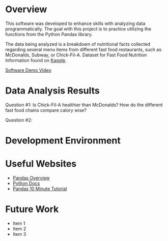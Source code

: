 # Overview

<!-- {Important!  Do not say in this section that this is college assignment.  Talk about what you are trying to accomplish as a software engineer to further your learning.} -->
This software was developed to enhance skills with analyzing data programmatically. The goal with this project is to practice utilizing the functions from the Python Pandas library.

<!-- {Provide a description of the data set that you are analyzing.  Include the link of where you obtained the data.} -->
The data being analyzed is a breakdown of nutritional facts collected regarding several menu items from different fast food restaurants, such as McDonalds, Subway, or Chick-Fil-A.
Dataset for Fast Food Nutrition Information found on [Kaggle](https://www.kaggle.com/datasets/ulrikthygepedersen/fastfood-nutrition?resource=download).

<!-- {Describe your purpose for writing this software to analyze the data.} -->


<!-- {Provide a link to your YouTube demonstration.  It should be a 4-5 minute demo of the data set, the questions and answers, the code running and a walkthrough of the code.} -->

[Software Demo Video](http://youtube.link.goes.here)

# Data Analysis Results

<!-- {List the questions and the answers you found by doing this analysis.} -->
Question #1: Is Chick-Fil-A healthier than McDonalds?
    How do the different fast food chains compare calory wise?

Question #2: 

# Development Environment

<!-- {Describe the tools that you used to develop the software}
{Describe the programming language that you used and any libraries.} -->

# Useful Websites

<!-- {Make a list of websites that you found helpful in this project} -->
* [Pandas Overview](https://pandas.pydata.org/docs/getting_started/overview.html)
* [Python Docs](https://docs.python.org/3/library/csv.html)
* [Pandas 10 Minute Tutorial](https://pandas.pydata.org/docs/user_guide/10min.html#min)

# Future Work

<!-- {Make a list of things that you need to fix, improve, and add in the future.} -->
* Item 1
* Item 2
* Item 3
